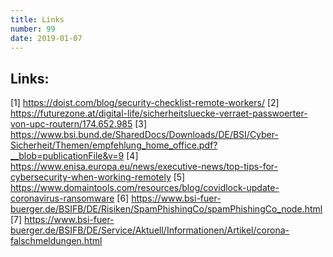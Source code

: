 ```yaml
---
title: Links
number: 99
date: 2019-01-07
---
```

## Links:

[1] https://doist.com/blog/security-checklist-remote-workers/
[2] https://futurezone.at/digital-life/sicherheitsluecke-verraet-passwoerter-von-upc-routern/174.652.985
[3] https://www.bsi.bund.de/SharedDocs/Downloads/DE/BSI/Cyber-Sicherheit/Themen/empfehlung_home_office.pdf?__blob=publicationFile&v=9
[4] https://www.enisa.europa.eu/news/executive-news/top-tips-for-cybersecurity-when-working-remotely
[5] https://www.domaintools.com/resources/blog/covidlock-update-coronavirus-ransomware
[6] https://www.bsi-fuer-buerger.de/BSIFB/DE/Risiken/SpamPhishingCo/spamPhishingCo_node.html
[7] https://www.bsi-fuer-buerger.de/BSIFB/DE/Service/Aktuell/Informationen/Artikel/corona-falschmeldungen.html